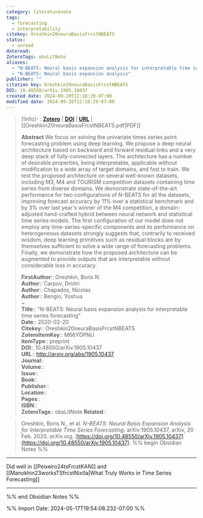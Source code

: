 ```yaml
---
category: literaturenote
tags:
  - forecasting
  - interpretability
citekey: Oreshkin20neuraBasisFrcstNBEATS
status:
  - unread
dateread: 
ZoteroTags: obsLitNote
aliases:
  - "N-BEATS: Neural basis expansion analysis for interpretable time series forecasting"
  - "N-BEATS: Neural basis expansion analysis"
publisher: ""
citation key: Oreshkin20neuraBasisFrcstNBEATS
DOI: 10.48550/arXiv.1905.10437
created date: 2024-09-20T12:18:29-07:00
modified date: 2024-09-20T12:18:29-07:00
---
```


> [!info]- : [**Zotero**](zotero://select/library/items/M66YDPNU)  | [**DOI**](https://doi.org/10.48550/arXiv.1905.10437)  | [**URL**](http://arxiv.org/abs/1905.10437) | [[Oreshkin20neuraBasisFrcstNBEATS.pdf|PDF]]
>
> 
> **Abstract**
> We focus on solving the univariate times series point forecasting problem using deep learning. We propose a deep neural architecture based on backward and forward residual links and a very deep stack of fully-connected layers. The architecture has a number of desirable properties, being interpretable, applicable without modification to a wide array of target domains, and fast to train. We test the proposed architecture on several well-known datasets, including M3, M4 and TOURISM competition datasets containing time series from diverse domains. We demonstrate state-of-the-art performance for two configurations of N-BEATS for all the datasets, improving forecast accuracy by 11% over a statistical benchmark and by 3% over last year's winner of the M4 competition, a domain-adjusted hand-crafted hybrid between neural network and statistical time series models. The first configuration of our model does not employ any time-series-specific components and its performance on heterogeneous datasets strongly suggests that, contrarily to received wisdom, deep learning primitives such as residual blocks are by themselves sufficient to solve a wide range of forecasting problems. Finally, we demonstrate how the proposed architecture can be augmented to provide outputs that are interpretable without considerable loss in accuracy.
> 
> 
> **FirstAuthor**:: Oreshkin, Boris N.  
> **Author**:: Carpov, Dmitri  
> **Author**:: Chapados, Nicolas  
> **Author**:: Bengio, Yoshua  
~    
> **Title**:: "N-BEATS: Neural basis expansion analysis for interpretable time series forecasting"  
> **Date**:: 2020-02-20  
> **Citekey**:: Oreshkin20neuraBasisFrcstNBEATS  
> **ZoteroItemKey**:: M66YDPNU  
> **itemType**:: preprint  
> **DOI**:: 10.48550/arXiv.1905.10437  
> **URL**:: http://arxiv.org/abs/1905.10437  
> **Journal**::   
> **Volume**::   
> **Issue**::   
> **Book**::   
> **Publisher**::   
> **Location**::    
> **Pages**::   
> **ISBN**::   
> **ZoteroTags**:: obsLitNote
> **Related**:: 

> Oreshkin, Boris N., et al. _N-BEATS: Neural Basis Expansion Analysis for Interpretable Time Series Forecasting_. arXiv:1905.10437, arXiv, 20 Feb. 2020. _arXiv.org_, [https://doi.org/10.48550/arXiv.1905.10437](https://doi.org/10.48550/arXiv.1905.10437).
%% begin Obsidian Notes %%
___
Did well in [[Peixeiro24tsFrcstKAN]] and [[Manokhin23worksTSfrcstNixtla|What Truly Works in Time Series Forecasting]]
___
%% end Obsidian Notes %%



%% Import Date: 2024-05-17T19:54:08.232-07:00 %%
